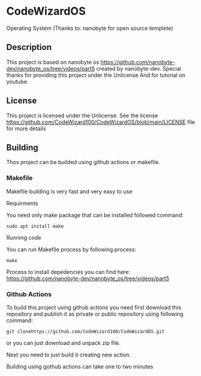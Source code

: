# CodeWizardOS
Operating System (Thanks to: nanobyte for open source templete)

## Description
This project is based on nanobyte os https://github.com/nanobyte-dev/nanobyte_os/tree/videos/part5 created by nanobyte-dev. Special thanks for providing this project under the Unlicense And for tutorial on youtube.

## License
This project is licensed under the Unlicense. See the license https://github.com/CodeWizard100/CodeWizardOS/blob/main/LICENSE file for more details

## Building
Thos project can be builded using github actions or makefile.

### Makefile

Makefile building is very fast and very easy to use

Requirments

You need only make package that can be installed followed command:

`sudo apt install make`

Running code

You can run Makefile process by following process:

`make`

Process to install depedencies you can find here: https://github.com/nanobyte-dev/nanobyte_os/tree/videos/part5

### Github Actions

To build this project using github actions you need first download this repository and publish it as private or public repository using following command:

`git clonehttps://github.com/CodeWizard100/CodeWizardOS.git`

or you can just download and unpack zip file.

Next you need to just build it creating new action.

Building using gothub actions can take one to two minutes

